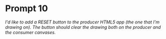 # Prompt 10

_I'd like to add a RESET button to the producer HTML5 app (the one that I'm drawing on). The button should clear the drawing both on the producer and the consumer canvases._
